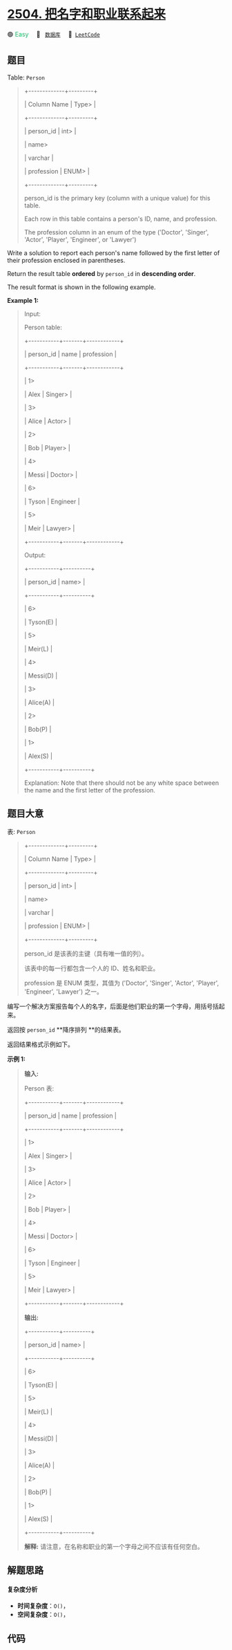 # [2504. 把名字和职业联系起来](https://leetcode.com/problems/concatenate-the-name-and-the-profession)

🟢 <font color=#15bd66>Easy</font>&emsp; 🔖&ensp; [`数据库`](/tag/database.md)&emsp; 🔗&ensp;[`LeetCode`](https://leetcode.com/problems/concatenate-the-name-and-the-profession)

## 题目

Table: `Person`

> 
> 
> 
> 
> 
> +-------------+---------+
> 
> | Column Name | Type> 
> |
> 
> +-------------+---------+
> 
> | person_id   | int> 
>  |
> 
> | name> 
> > 
> | varchar |
> 
> | profession  | ENUM> 
> |
> 
> +-------------+---------+
> 
> person_id is the primary key (column with a unique value) for this table.
> 
> Each row in this table contains a person's ID, name, and profession.
> 
> The profession column in an enum of the type ('Doctor', 'Singer', 'Actor', 'Player', 'Engineer', or 'Lawyer')
> 
> 



Write a solution to report each person's name followed by the first letter of
their profession enclosed in parentheses.

Return the result table **ordered** by `person_id` in **descending order**.

The result format is shown in the following example.



**Example 1:**

> Input: 
> 
> Person table:
> 
> +-----------+-------+------------+
> 
> | person_id | name  | profession |
> 
> +-----------+-------+------------+
> 
> | 1> 
> > 
>  | Alex  | Singer> 
>  |
> 
> | 3> 
> > 
>  | Alice | Actor> 
>   |
> 
> | 2> 
> > 
>  | Bob   | Player> 
>  |
> 
> | 4> 
> > 
>  | Messi | Doctor> 
>  |
> 
> | 6> 
> > 
>  | Tyson | Engineer   |
> 
> | 5> 
> > 
>  | Meir  | Lawyer> 
>  |
> 
> +-----------+-------+------------+
> 
> Output: 
> 
> +-----------+----------+
> 
> | person_id | name> 
>  |
> 
> +-----------+----------+
> 
> | 6> 
> > 
>  | Tyson(E) |
> 
> | 5> 
> > 
>  | Meir(L)  |
> 
> | 4> 
> > 
>  | Messi(D) |
> 
> | 3> 
> > 
>  | Alice(A) |
> 
> | 2> 
> > 
>  | Bob(P)   |
> 
> | 1> 
> > 
>  | Alex(S)  |
> 
> +-----------+----------+
> 
> Explanation: Note that there should not be any white space between the name and the first letter of the profession.
> 
> 


## 题目大意

表: `Person`

> 
> 
> 
> 
> 
> +-------------+---------+
> 
> | Column Name | Type> 
> |
> 
> +-------------+---------+
> 
> | person_id   | int> 
>  |
> 
> | name> 
> > 
> | varchar |
> 
> | profession  | ENUM> 
> |
> 
> +-------------+---------+
> 
> person_id 是该表的主键（具有唯一值的列）。
> 
> 该表中的每一行都包含一个人的 ID、姓名和职业。
> 
> profession 是 ENUM 类型，其值为 ('Doctor', 'Singer', 'Actor', 'Player', 'Engineer', 'Lawyer') 之一。
> 
> 



编写一个解决方案报告每个人的名字，后面是他们职业的第一个字母，用括号括起来。

返回按 `person_id` **降序排列  **的结果表。

返回结果格式示例如下。



**示例 1:**

> 
> 
> 
> 
> 
> **输入:** 
> 
> Person 表:
> 
> +-----------+-------+------------+
> 
> | person_id | name  | profession |
> 
> +-----------+-------+------------+
> 
> | 1> 
> > 
>  | Alex  | Singer> 
>  |
> 
> | 3> 
> > 
>  | Alice | Actor> 
>   |
> 
> | 2> 
> > 
>  | Bob   | Player> 
>  |
> 
> | 4> 
> > 
>  | Messi | Doctor> 
>  |
> 
> | 6> 
> > 
>  | Tyson | Engineer   |
> 
> | 5> 
> > 
>  | Meir  | Lawyer> 
>  |
> 
> +-----------+-------+------------+
> 
> **输出:** 
> 
> +-----------+----------+
> 
> | person_id | name> 
>  |
> 
> +-----------+----------+
> 
> | 6> 
> > 
>  | Tyson(E) |
> 
> | 5> 
> > 
>  | Meir(L)  |
> 
> | 4> 
> > 
>  | Messi(D) |
> 
> | 3> 
> > 
>  | Alice(A) |
> 
> | 2> 
> > 
>  | Bob(P)   |
> 
> | 1> 
> > 
>  | Alex(S)  |
> 
> +-----------+----------+
> 
> **解释:** 请注意，在名称和职业的第一个字母之间不应该有任何空白。


## 解题思路

#### 复杂度分析

- **时间复杂度**：`O()`，
- **空间复杂度**：`O()`，

## 代码

```javascript

```
